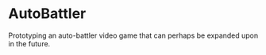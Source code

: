 # AutoBattler
Prototyping an auto-battler video game that can perhaps be expanded upon in the future.
